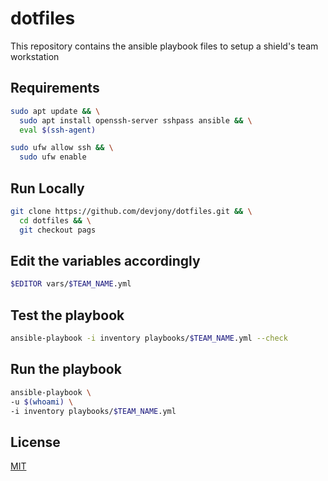 # dotfiles
This repository contains the ansible playbook files to setup a shield's team workstation 

## Requirements
```bash
sudo apt update && \
  sudo apt install openssh-server sshpass ansible && \
  eval $(ssh-agent)

sudo ufw allow ssh && \
  sudo ufw enable
```

## Run Locally
```bash
git clone https://github.com/devjony/dotfiles.git && \
  cd dotfiles && \
  git checkout pags
```

## Edit the variables accordingly
```bash
$EDITOR vars/$TEAM_NAME.yml
```

## Test the playbook
```bash
ansible-playbook -i inventory playbooks/$TEAM_NAME.yml --check
```

## Run the playbook
```bash
ansible-playbook \
-u $(whoami) \
-i inventory playbooks/$TEAM_NAME.yml
```

## License
[MIT](https://choosealicense.com/licenses/mit/)